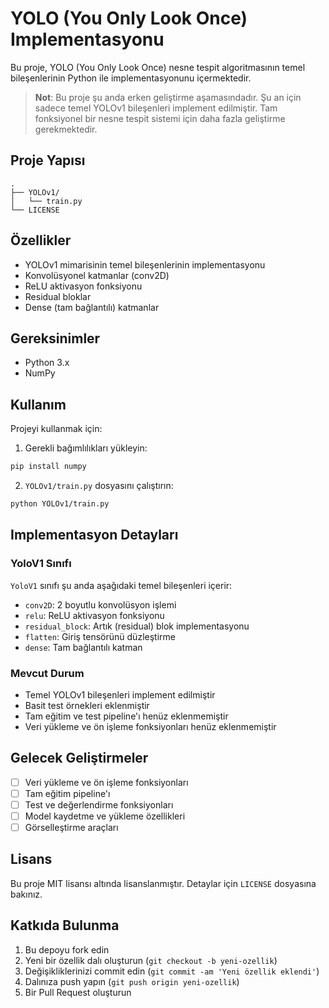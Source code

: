 # YOLO (You Only Look Once) Implementasyonu

Bu proje, YOLO (You Only Look Once) nesne tespit algoritmasının temel bileşenlerinin Python ile implementasyonunu içermektedir.

> **Not**: Bu proje şu anda erken geliştirme aşamasındadır. Şu an için sadece temel YOLOv1 bileşenleri implement edilmiştir. Tam fonksiyonel bir nesne tespit sistemi için daha fazla geliştirme gerekmektedir.

## Proje Yapısı

```
.
├── YOLOv1/
│   └── train.py
└── LICENSE
```

## Özellikler

- YOLOv1 mimarisinin temel bileşenlerinin implementasyonu
- Konvolüsyonel katmanlar (conv2D)
- ReLU aktivasyon fonksiyonu
- Residual bloklar
- Dense (tam bağlantılı) katmanlar

## Gereksinimler

- Python 3.x
- NumPy

## Kullanım

Projeyi kullanmak için:

1. Gerekli bağımlılıkları yükleyin:
```bash
pip install numpy
```

2. `YOLOv1/train.py` dosyasını çalıştırın:
```bash
python YOLOv1/train.py
```

## Implementasyon Detayları

### YoloV1 Sınıfı

`YoloV1` sınıfı şu anda aşağıdaki temel bileşenleri içerir:

- `conv2D`: 2 boyutlu konvolüsyon işlemi
- `relu`: ReLU aktivasyon fonksiyonu
- `residual_block`: Artık (residual) blok implementasyonu
- `flatten`: Giriş tensörünü düzleştirme
- `dense`: Tam bağlantılı katman

### Mevcut Durum

- Temel YOLOv1 bileşenleri implement edilmiştir
- Basit test örnekleri eklenmiştir
- Tam eğitim ve test pipeline'ı henüz eklenmemiştir
- Veri yükleme ve ön işleme fonksiyonları henüz eklenmemiştir

## Gelecek Geliştirmeler

- [ ] Veri yükleme ve ön işleme fonksiyonları
- [ ] Tam eğitim pipeline'ı
- [ ] Test ve değerlendirme fonksiyonları
- [ ] Model kaydetme ve yükleme özellikleri
- [ ] Görselleştirme araçları

## Lisans

Bu proje MIT lisansı altında lisanslanmıştır. Detaylar için `LICENSE` dosyasına bakınız.

## Katkıda Bulunma

1. Bu depoyu fork edin
2. Yeni bir özellik dalı oluşturun (`git checkout -b yeni-ozellik`)
3. Değişikliklerinizi commit edin (`git commit -am 'Yeni özellik eklendi'`)
4. Dalınıza push yapın (`git push origin yeni-ozellik`)
5. Bir Pull Request oluşturun 